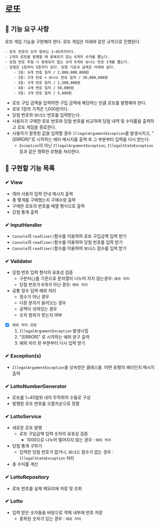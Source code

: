 # 로또

## 🚀 기능 요구 사항

로또 게임 기능을 구현해야 한다. 로또 게임은 아래와 같은 규칙으로 진행된다.

```
- 로또 번호의 숫자 범위는 1~45까지이다.
- 1개의 로또를 발행할 때 중복되지 않는 6개의 숫자를 뽑는다.
- 당첨 번호 추첨 시 중복되지 않는 숫자 6개와 보너스 번호 1개를 뽑는다.
- 당첨은 1등부터 5등까지 있다. 당첨 기준과 금액은 아래와 같다.
    - 1등: 6개 번호 일치 / 2,000,000,000원
    - 2등: 5개 번호 + 보너스 번호 일치 / 30,000,000원
    - 3등: 5개 번호 일치 / 1,500,000원
    - 4등: 4개 번호 일치 / 50,000원
    - 5등: 3개 번호 일치 / 5,000원
```

- 로또 구입 금액을 입력하면 구입 금액에 해당하는 만큼 로또를 발행해야 한다.
- 로또 1장의 가격은 1,000원이다.
- 당첨 번호와 보너스 번호를 입력받는다.
- 사용자가 구매한 로또 번호와 당첨 번호를 비교하여 당첨 내역 및 수익률을 출력하고 로또 게임을 종료한다.
- 사용자가 잘못된 값을 입력할 경우 `IllegalArgumentException`를 발생시키고, "[ERROR]"로 시작하는 에러 메시지를 출력 후 그 부분부터 입력을 다시 받는다.
  - `Exception`이 아닌 `IllegalArgumentException`, `IllegalStateException` 등과 같은 명확한 유형을 처리한다.


## 🚀 구현할 기능 목록

### ✔ View
- 여러 사용자 입력 안내 메시지 출력
- 총 몇개를 구매했는지 구매수량 출력
- 구매한 로또의 번호를 배열 형식으로 출력
- 당첨 통계 출력

### ✔ InputHandler
- `Console`의 `readline()`함수를 이용하여 로또 구입금액 입력 받기
- `Console`의 `readline()`함수를 이용하여 당첨 번호를 입력 받기
- `Console`의 `readline()`함수를 이용하여 보너스 점수를 입력 받기

### ✔ Validator
- 당첨 번호 입력 형식의 유효성 검증
  - 구분자(,)를 기준으로 문자열이 나누어 지지 않는경우: `예외 처리`
  - 당첨 번호가 6개가 아닌 경우: `예외 처리`
- 공통 정수 입력 예외 처리
  - 정수가 아닌 경우
  - 다른 문자가 들어오는 경우
  - 공백이 섞여있는 경우
  - 숫자 범위가 맞는지 여부

- [X] `예외 처리 과정`
  1. `IllegalArgumentException` 발생시킴
  2. "[ERROR]" 로 시작하는 예외 문구 출력
  3. 예외 처리 된 부분부터 다시 입력 받기

### ✔ Exception(s)
- `IllegalArgumentException`을 상속받은 클래스들. 어떤 유형의 에러인지 메시지 출력

### ✔ LottoNumberGenerator
- 로또를 1~45범위 내의 무작위의 수들로 구성
- 발행된 로또 번호를 오름차순으로 정렬

### ✔ LottoService
- 새로운 로또 발행
  - 로또 구입금액 입력 숫자의 유효성 검증
    - 1000으로 나누어 떨어지지 않는 경우 : `예외 처리`
- 당첨 통계 구하기
  - 입력한 당첨 번호가 없거나, 보너스 점수가 없는 경우 : `IllegalStateException` 처리
- 총 수익률 계산

### ✔ LottoRepository
- 로또 번호를 실제 메모리에 저장 및 조회

### ✔ Lotto
- 입력 받은 숫자들을 바탕으로 객체 내부에 번호 저장
  - 중복된 숫자가 있는 경우 : `예외 처리`


